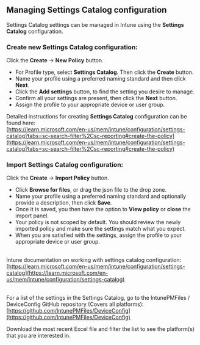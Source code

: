 ## Managing Settings Catalog configuration  

Settings Catalog settings can be managed in Intune using the **Settings Catalog** configuration.  

### Create new Settings Catalog configuration:  
Click the **Create** -> **New Policy** button.   

* For Profile type, select **Settings Catalog**. Then click the **Create** button.  
* Name your profile using a preferred naming standard and then click **Next**.  
* Click the **Add settings** button, to find the setting you desire to manage.  
* Confirm all your settings are present, then click the **Next** button.  
* Assign the profile to your appropriate device or user group.  
  
Detailed instructions for creating **Settings Catalog** configuration can be found here:  
[https://learn.microsoft.com/en-us/mem/intune/configuration/settings-catalog?tabs=sc-search-filter%2Csc-reporting#create-the-policy](https://learn.microsoft.com/en-us/mem/intune/configuration/settings-catalog?tabs=sc-search-filter%2Csc-reporting#create-the-policy)  
  
  
### Import Settings Catalog configuration:  
Click the **Create** -> **Import Policy** button.   

* Click **Browse for files**, or drag the json file to the drop zone.
* Name your profile using a preferred naming standard and optionally provide a description, then click **Save**.  
* Once it is saved, you then have the option to **View policy** or **close** the import panel.  
* Your policy is not scoped by default. You should review the newly imported policy and make sure the settings match what you expect.
* When you are satisfied with the settings, assign the profile to your appropriate device or user group.  

  
  
  
    
Intune documentation on working with settings catalog configuration:  
[https://learn.microsoft.com/en-us/mem/intune/configuration/settings-catalog](https://learn.microsoft.com/en-us/mem/intune/configuration/settings-catalog)  

  
    
For a list of the settings in the Settings Catalog, go to the IntunePMFiles / DeviceConfig GitHub repository (Covers all platforms):  
[https://github.com/IntunePMFiles/DeviceConfig](https://github.com/IntunePMFiles/DeviceConfig)  

Download the most recent Excel file and filter the list to see the platform(s) that you are interested in.  